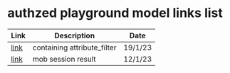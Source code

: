 # authzed playground model links list

| Link | Description | Date |
| --- | --- | --- |
| [link](https://play.authzed.com/s/TxON1GRvrhnO/schema) | containing attribute_filter | 19/1/23 |
| [link](https://play.authzed.com/s/yt8rHSIT0MwN/schema) | mob session result | 12/1/23 |
